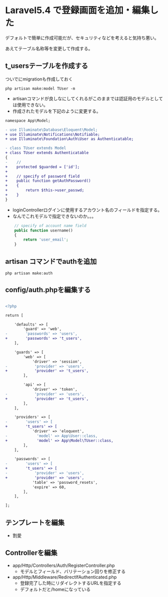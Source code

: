 # Laravel5.4 で登録画面を追加・編集した

デフォルトで簡単に作成可能だが、セキュリティなどを考えると気持ち悪い。

あえてテーブル名称等を変更して作成する。


## t‗usersテーブルを作成する

ついでにmigrationも作成しておく

```
php artisan make:model TUser -m
```

* artisanコマンドが良しなにしてくれるがこのままでは認証用のモデルとしては使用できない。
* 作成されたモデルを下記のように変更する。

```diff
namespace App\Model;

- use Illuminate\Database\Eloquent\Model;
+ use Illuminate\Notifications\Notifiable;
+ use Illuminate\Foundation\Auth\User as Authenticatable;

- class TUser extends Model
+ class TUser extends Authenticatable
{
-    //
+    protected $guarded = ['id'];
+
+    // specify of password field
+    public function getAuthPassword()
+    {
+        return $this->user_passwd;
+    }
}
```

* loginControllerログインに使用するアカウント名のフィールドを指定する。
* なんでこれモデルで指定できないのか。。。

``` php
    // specify of account name field
    public function username()
    {
        return 'user_email';
    }
```

## artisan コマンドでauthを追加

```
php artisan make:auth
```

## config/auth.phpを編集する

```diff

<?php

return [

    'defaults' => [
        'guard' => 'web',
-        'passwords' => 'users',
+        'passwords' => 't_users',
    ],

    'guards' => [
        'web' => [
            'driver' => 'session',
-            'provider' => 'users',
+            'provider' => 't_users',
        ],

        'api' => [
            'driver' => 'token',
-            'provider' => 'users',
+            'provider' => 't_users',
        ],
    ],

    'providers' => [
-        'users' => [
+        't_users' => [
            'driver' => 'eloquent',
-             'model' => App\User::class,
+             'model' => App\Model\TUser::class,
        ],
    ],

    'passwords' => [
-        'users' => [
+        't_users' => [
-            'provider' => 'users',
+            'provider' => 'users',
            'table' => 'password_resets',
            'expire' => 60,
        ],
    ],

];

```

## テンプレートを編集

* 割愛

## Controllerを編集

* app/Http/Controllers/Auth/RegisterController.php
    * モデルとフィールド、バリテーション回りを修正する
* app/Http/Middleware/RedirectIfAuthenticated.php
    * 登録完了した時にリダイレクトするURLを指定する
    * デフォルトだと/homeになっている


